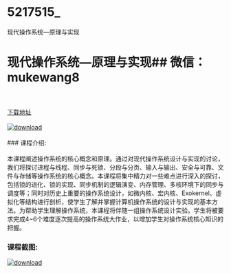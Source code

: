 # 5217515_
现代操作系统—原理与实现
# 现代操作系统—原理与实现## 微信：mukewang8
<br/></br>[下载地址](http://www.36tz.cn/article/5217515 "下载地址")
<br/></br>[![download](http://36tz.cn/muke_img/2021_01_1-34-300x172.png "下载地址")](http://www.36tz.cn/article/5217515 "下载地址")
<br/></br>### 课程介绍:<br/></br>本课程阐述操作系统的核心概念和原理。通过对现代操作系统设计与实现的讨论，我们将探讨进程与线程、同步与死锁、分段与分页、输入与输出、安全与可靠、文件与存储等操作系统的核心概念。本课程将集中精力对一些难点进行深入的探讨，包括锁的进化、锁的实现、同步机制的逻辑演变、内存管理、多核环境下的同步与调度等；同时对历史上重要的操作系统设计，如微内核、宏内核、Exokernel、虚拟化等结构进行剖析，使学生了解并掌握计算机操作系统的设计与实现的基本方法。为帮助学生理解操作系统，本课程将伴随一组操作系统设计实验。学生将被要求完成4~6个难度逐次提高的操作系统大作业，以增加学生对操作系统核心知识的把握。

### 课程截图:
[![download](http://36tz.cn/muke_img/2021_01_2-38.png "下载地址")](http://www.36tz.cn/article/5217515 "下载地址")
